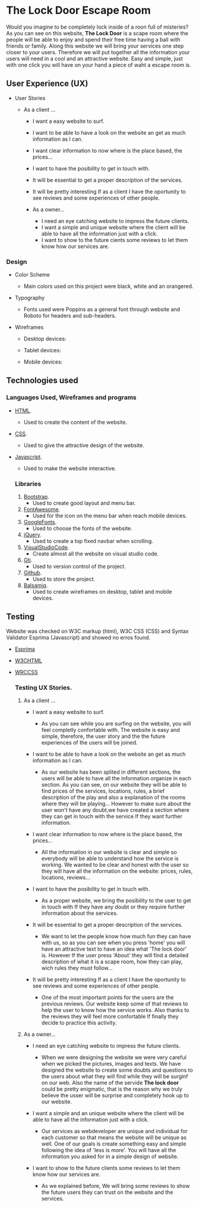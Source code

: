 # The Lock Door Escape Room
Would you imagine to be completely lock inside of a roon full of misteries? 
As you can see on this website, **The Lock Door** is a scape room where the people will be able to enjoy and spend their free time having a ball with friends or family. 
Along this website we will bring your services one step closer to your users. Therefore we will put together all the information your users will need in a cool and an attractive website. 
Easy and simple, just with one click you will have on your hand a piece of waht a escape room is. 




## User Experience (UX)

- User Stories

  - As a client ...
       - I want a easy website to surf.
       - I want to be able to have a look on the website an get as much information as I can.
       - I want clear information to now where is the place based, the prices...
       - I want to have the posibility to get in touch with. 
       - It will be essential to get a proper description of the services. 
       - It will be pretty interesting If as a client I have the oportunity to see reviews and some experiences of other people.

    - As a owner...
       - I need an eye catching website to impress the future clients. 
       - I want a simple and unique website where the client will be able to have all the information just with a click. 
       - I want to show to the future cients some reviews to let them know how our services are. 
  

  


### Design

  - Color Scheme
    - Main colors used on this project were black, white and an orangered.

  - Typography
    - Fonts used were Poppins as a general font through website and Roboto for headers and sub-headers.

  - Wireframes
    - Desktop devices:

    - Tablet devices: 

    - Mobile devices: 

## Technologies used

  ### Languages Used, Wireframes and programs

- [HTML](https://en.wikipedia.org/wiki/HTML#:~:text=Hypertext%20Markup%20Language%20(HTML)%20is,scripting%20languages%20such%20as%20JavaScript.).
    - Used to create the content of the website.

- [CSS](https://en.wikipedia.org/wiki/CSS).
    - Used to give the attractive design of the website.

- [Javascript](https://en.wikipedia.org/wiki/JavaScript).
    - Used to make the website interactive.

  ### Libraries 
  1. [Bootstrap](https://getbootstrap.com/).
     - Used to create good layout and menu bar.
  2. [FontAwesome](https://fontawesome.com/).
     - Used for the icon on the menu bar when reach mobile devices.
  3. [GoogleFonts](https://fonts.google.com/).
     - Used to choose the fonts of the website.
  4. [jQuery](https://en.wikipedia.org/wiki/JQuery).
     - Used to create a top fixed navbar when scrolling.
  5. [VisualStudioCode](https://code.visualstudio.com/).
     - Create almost all the website on visual studio code.
  6. [Gti](https://git-scm.com/).
     - Used to version control of the project.
  7. [Github](https://github.com/).
     - Used to store the project.
  8. [Balsamiq](https://balsamiq.com/wireframes/?gclid=Cj0KCQiAlZH_BRCgARIsAAZHSBkd367oC7MTQ3JSGyKp4-L14-RIxCOmcc_RS85PwgekpxOu6BzyCFcaAoDvEALw_wcB).
     - Used to create wireframes on desktop, tablet and mobile devices.

## Testing
Website was checked on W3C markup (html), W3C CSS (CSS) and Syntax Validator Esprima (Javascript) and showed no erros found.

  - [Esprima](https://esprima.org/demo/validate.html)
  - [W3CHTML](https://validator.w3.org/)
  - [WRCCSS](https://jigsaw.w3.org/css-validator/)

    ### Testing UX Stories.

    1. As a client ...
        - I want a easy website to surf.
            - As you can see while you are surfing on the website, you will feel completly confortable with. The website is easy and simple, therefore, the user story and the the future experiences of the users will be joined. 

       - I want to be able to have a look on the website an get as much information as I can.
            -   As our website has been splited in different sections, the users will be able to have all the information organize in each section. As you can see, on our website they will be able to find prices of the services, locations, rules, a brief description of the play and also a explanation of the rooms where they will be playing... However to make sure about the user won't have any doubt,we have created a section where they can get in touch with the service If they want further information. 

       - I want clear information to now where is the place based, the prices...
            - All the information in our website is clear and simple so everybody will be able to understand how the service is working. We wanted to be clear and honest with the user so they will have all the information on the website: prices, rules, locations, reviews...

       - I want to have the posibility to get in touch with. 
            - As a proper website, we bring the posibility to the user to get in touch with If they have any doubt or they require further information about the services.

       - It will be essential to get a proper description of the services. 
            - We want to let the people know how much fun they can have with us, so as you can see when you press 'home' you will have an attractive text to have an idea what 'The lock door' is. However If the user press 'About' they will find a detailed description of what it is a scape room, how they can play, wich rules they must follow... 

       - It will be pretty interesting If as a client I have the oportunity to see reviews and some experiences of other people.
            - One of the most important points for the users are the previous reviews. Our website keep some of that reviews to help the user to know how the service works. Also thanks to the reviews they will feel more confortable If finally they decide to practice this activity. 

    2. As a owner...
       - I need an eye catching website to impress the future clients. 
            - When we were designing the website we were very careful when we picked the pictures, images and texts. We have designed the website to create some doubts and questions to the users about what they will find while they will be surginf on our web. Also the name of the servide **The lock door** could be pretty enigmatic, that is the reason why we truly believe the usser will be surprise and completely hook up to our website. 

       - I want a simple and an unique website where the client will be able to have all the information just with a click. 
            - Our services as webdeveloper are unique and individual for each customer so that means the website will be unique as well. One of our goals is create something easy and simple following the idea of 'less is more'. You will have all the information you asked for in a simple design of website. 

       - I want to show to the future clients some reviews to let them know how our services are. 
            - As we explained before, We will bring some reviews to show the future users they can trust on the website and the services. 